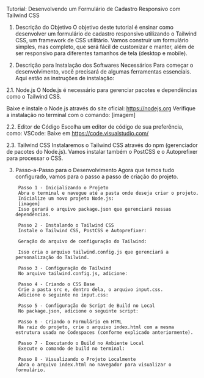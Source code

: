 Tutorial: Desenvolvendo um Formulário de Cadastro Responsivo com Tailwind CSS
1. Descrição do Objetivo
O objetivo deste tutorial é ensinar como desenvolver um formulário de cadastro responsivo utilizando o Tailwind CSS, um framework de CSS utilitário. Vamos construir um formulário simples, mas completo, que será fácil de customizar e manter, além de ser responsivo para diferentes tamanhos de tela (desktop e mobile).

2. Descrição para Instalação dos Softwares Necessários
Para começar o desenvolvimento, você precisará de algumas ferramentas essenciais. Aqui estão as instruções de instalação:

2.1. Node.js
O Node.js é necessário para gerenciar pacotes e dependências como o Tailwind CSS.

Baixe e instale o Node.js através do site oficial: https://nodejs.org
Verifique a instalação no terminal com o comando:
[imagem]

2.2. Editor de Código
Escolha um editor de código de sua preferência, como:
VSCode: Baixe em https://code.visualstudio.com/

2.3. Tailwind CSS
Instalaremos o Tailwind CSS através do npm (gerenciador de pacotes do Node.js). Vamos instalar também o PostCSS e o Autoprefixer para processar o CSS.

3. Passo-a-Passo para o Desenvolvimento
Agora que temos tudo configurado, vamos para o passo a passo de criação do projeto.

        Passo 1 - Inicializando o Projeto
        Abra o terminal e navegue até a pasta onde deseja criar o projeto.
        Inicialize um novo projeto Node.js:
        [imagem]
        Isso gerará o arquivo package.json que gerenciará nossas dependências.

        Passo 2 - Instalando o Tailwind CSS
        Instale o Tailwind CSS, PostCSS e Autoprefixer:

        Geração do arquivo de configuração do Tailwind:

        Isso cria o arquivo tailwind.config.js que gerenciará a personalização do Tailwind.

        Passo 3 - Configuração do Tailwind
        No arquivo tailwind.config.js, adicione:

        Passo 4 - Criando o CSS Base
        Crie a pasta src e, dentro dela, o arquivo input.css.
        Adicione o seguinte no input.css:

        Passo 5 - Configuração do Script de Build no Local
        No package.json, adicione o seguinte script:

        Passo 6 - Criando o Formulário em HTML
        Na raiz do projeto, crie o arquivo index.html com a mesma estrutura usada no Codespaces (conforme explicado anteriormente).

        Passo 7 - Executando o Build no Ambiente Local
        Execute o comando de build no terminal:

        Passo 8 - Visualizando o Projeto Localmente
        Abra o arquivo index.html no navegador para visualizar o formulário.

